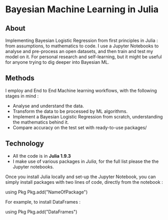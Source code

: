 # Bayesian Machine Learning in Julia

## About

Implementing Bayesian Logistic Regression from first principles in Julia : from assumptions, to mathematics to code. I use a Jupyter Notebooks to analyse and pre-process an open datasets, and then train and test my model on it. For personal research and self-learning, but it might be useful for anyone trying to dig deeper into Bayesian ML.


## Methods 

I employ and End to End Machine learning workflows, with the following stages in mind :

- Analyse and understand the data.
- Transform the data to be processed by ML algorithms.
- Implement a Bayesian Logistic Regression from scratch, understanding the mathematics behind it. 
- Compare accuracy on the test set with ready-to-use packages/

## Technology

- All the code is in **Julia 1.9.3**
- I make use of various packages in *Julia*, for the full list please the the Jupyter notebooks.


Once you install Julia locally and set-up the Jupyter Notebook, you can simply install packages with two lines of code, directly from the notebook : 

using Pkg
Pkg.add("NameOfPackage")

For example, to install DataFrames :

using Pkg
Pkg.add("DataFrames")

